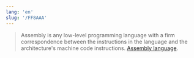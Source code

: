 ```yaml
---
lang: 'en'
slug: '/FF8AAA'
---
```


> Assembly is any low-level programming language with a firm correspondence between the instructions in the language and the architecture's machine code instructions. [Assembly language](https://en.wikipedia.org/wiki/Assembly_language).

<head>
  <html lang="en-US"/>
</head>

